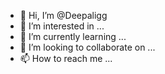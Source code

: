 - 👋 Hi, I’m @Deepaligg
- 👀 I’m interested in ...
- 🌱 I’m currently learning ...
- 💞️ I’m looking to collaborate on ...
- 📫 How to reach me ...

<!---
Deepaligg/Deepaligg is a ✨ special ✨ repository because its `README.md` (this file) appears on your GitHub profile.
You can click the Preview link to take a look at your changes.
--->
